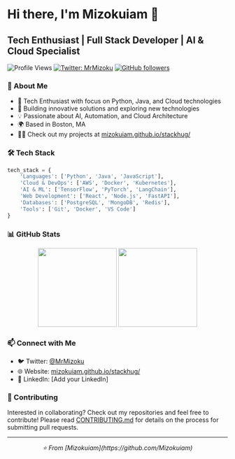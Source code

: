 # Hi there, I'm Mizokuiam 👋

## Tech Enthusiast | Full Stack Developer | AI & Cloud Specialist

![Profile Views](https://komarev.com/ghpvc/?username=Mizokuiam&color=brightgreen)
[![Twitter: MrMizoku](https://img.shields.io/twitter/follow/MrMizoku?style=social)](https://twitter.com/MrMizoku)
[![GitHub followers](https://img.shields.io/github/followers/Mizokuiam?label=Follow&style=social)](https://github.com/Mizokuiam)

### 🚀 About Me

- 🔭 Tech Enthusiast with focus on Python, Java, and Cloud technologies
- 🌱 Building innovative solutions and exploring new technologies
- 💡 Passionate about AI, Automation, and Cloud Architecture
- 🌍 Based in Boston, MA
- 👨‍💻 Check out my projects at [mizokuiam.github.io/stackhug/](https://mizokuiam.github.io/stackhug/)

### 🛠️ Tech Stack

```python
tech_stack = {
    'Languages': ['Python', 'Java', 'JavaScript'],
    'Cloud & DevOps': ['AWS', 'Docker', 'Kubernetes'],
    'AI & ML': ['TensorFlow', 'PyTorch', 'LangChain'],
    'Web Development': ['React', 'Node.js', 'FastAPI'],
    'Databases': ['PostgreSQL', 'MongoDB', 'Redis'],
    'Tools': ['Git', 'Docker', 'VS Code']
}
```

### 📊 GitHub Stats

<div align="center">
  <img height="180em" src="https://github-readme-stats.vercel.app/api?username=Mizokuiam&show_icons=true&theme=dark&include_all_commits=true&count_private=true"/>
  <img height="180em" src="https://github-readme-stats.vercel.app/api/top-langs/?username=Mizokuiam&layout=compact&langs_count=7&theme=dark"/>
</div>


### 📫 Connect with Me

- 🐦 Twitter: [@MrMizoku](https://twitter.com/MrMizoku)
- 🌐 Website: [mizokuiam.github.io/stackhug/](https://mizokuiam.github.io/stackhug/)
- 💼 LinkedIn: [Add your LinkedIn]

### 🤝 Contributing

Interested in collaborating? Check out my repositories and feel free to contribute! Please read [CONTRIBUTING.md](CONTRIBUTING.md) for details on the process for submitting pull requests.

---

<div align="center">
  <i>⭐️ From [Mizokuiam](https://github.com/Mizokuiam)</i>
</div>

